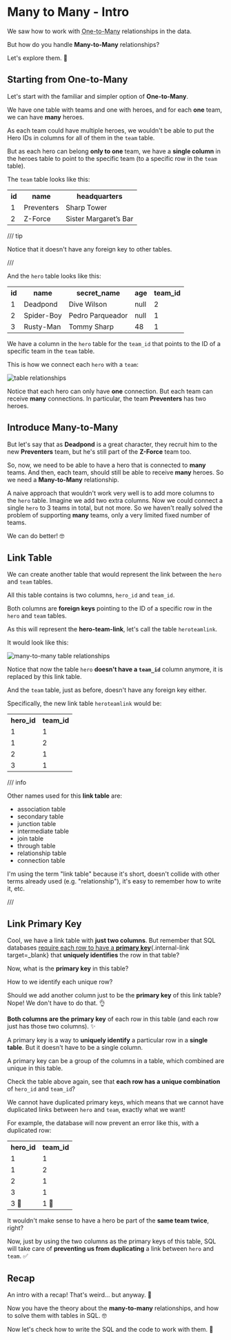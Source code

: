 # Many to Many - Intro

We saw how to work with <abbr title="Also called Many-to-One">One-to-Many</abbr> relationships in the data.

But how do you handle **Many-to-Many** relationships?

Let's explore them. 🚀

## Starting from One-to-Many

Let's start with the familiar and simpler option of **One-to-Many**.

We have one table with teams and one with heroes, and for each **one** team, we can have **many** heroes.

As each team could have multiple heroes, we wouldn't be able to put the Hero IDs in columns for all of them in the `team` table.

But as each hero can belong **only to one** team, we have a **single column** in the heroes table to point to the specific team (to a specific row in the `team` table).

The `team` table looks like this:

<table>
<tr>
<th>id</th><th>name</th><th>headquarters</th>
</tr>
<tr>
<td>1</td><td>Preventers</td><td>Sharp Tower</td>
</tr>
<tr>
<td>2</td><td>Z-Force</td><td>Sister Margaret’s Bar</td>
</tr>
</table>

/// tip

Notice that it doesn't have any foreign key to other tables.

///

And the `hero` table looks like this:

<table>
<tr>
<th>id</th><th>name</th><th>secret_name</th><th>age</th><th>team_id</th>
</tr>
<tr>
<td>1</td><td>Deadpond</td><td>Dive Wilson</td><td>null</td><td>2</td>
</tr>
<tr>
<td>2</td><td>Spider-Boy</td><td>Pedro Parqueador</td><td>null</td><td>1</td>
</tr>
<tr>
<td>3</td><td>Rusty-Man</td><td>Tommy Sharp</td><td>48</td><td>1</td>
</tr>
</table>

We have a column in the `hero` table for the `team_id` that points to the ID of a specific team in the `team` table.

This is how we connect each `hero` with a `team`:

<img alt="table relationships" src="/img/databases/relationships.svg">

Notice that each hero can only have **one** connection. But each team can receive **many** connections. In particular, the team **Preventers** has two heroes.

## Introduce Many-to-Many

But let's say that as **Deadpond** is a great character, they recruit him to the new **Preventers** team, but he's still part of the **Z-Force** team too.

So, now, we need to be able to have a hero that is connected to **many** teams. And then, each team, should still be able to receive **many** heroes. So we need a **Many-to-Many** relationship.

A naive approach that wouldn't work very well is to add more columns to the `hero` table. Imagine we add two extra columns. Now we could connect a single `hero` to 3 teams in total, but not more. So we haven't really solved the problem of supporting **many** teams, only a very limited fixed number of teams.

We can do better! 🤓

## Link Table

We can create another table that would represent the link between the `hero` and `team` tables.

All this table contains is two columns, `hero_id` and `team_id`.

Both columns are **foreign keys** pointing to the ID of a specific row in the `hero` and `team` tables.

As this will represent the **hero-team-link**, let's call the table `heroteamlink`.

It would look like this:

<img alt="many-to-many table relationships" src="/img/tutorial/many-to-many/many-to-many.svg">

Notice that now the table `hero` **doesn't have a `team_id`** column anymore, it is replaced by this link table.

And the `team` table, just as before, doesn't have any foreign key either.

Specifically, the new link table `heroteamlink` would be:

<table>
<tr>
<th>hero_id</th><th>team_id</th>
</tr>
<tr>
<td>1</td><td>1</td>
</tr>
<tr>
<td>1</td><td>2</td>
</tr>
<tr>
<td>2</td><td>1</td>
</tr>
<tr>
<td>3</td><td>1</td>
</tr>
</table>

/// info

Other names used for this **link table** are:

* association table
* secondary table
* junction table
* intermediate table
* join table
* through table
* relationship table
* connection table

I'm using the term "link table" because it's short, doesn't collide with other terms already used (e.g. "relationship"), it's easy to remember how to write it, etc.

///

## Link Primary Key

Cool, we have a link table with **just two columns**. But remember that SQL databases [require each row to have a **primary key**](../../databases.md#identifications-primary-key){.internal-link target=_blank} that **uniquely identifies** the row in that table?

Now, what is the **primary key** in this table?

How to we identify each unique row?

Should we add another column just to be the **primary key** of this link table? Nope! We don't have to do that. 👌

**Both columns are the primary key** of each row in this table (and each row just has those two columns). ✨

A primary key is a way to **uniquely identify** a particular row in a **single table**. But it doesn't have to be a single column.

A primary key can be a group of the columns in a table, which combined are unique in this table.

Check the table above again, see that **each row has a unique combination** of `hero_id` and `team_id`?

We cannot have duplicated primary keys, which means that we cannot have duplicated links between `hero` and `team`, exactly what we want!

For example, the database will now prevent an error like this, with a duplicated row:

<table>
<tr>
<th>hero_id</th><th>team_id</th>
</tr>
<tr>
<td>1</td><td>1</td>
</tr>
<tr>
<td>1</td><td>2</td>
</tr>
<tr>
<td>2</td><td>1</td>
</tr>
<tr>
<td>3</td><td>1</td>
</tr>
<tr>
<td>3 🚨</td><td>1 🚨</td>
</tr>
</table>

It wouldn't make sense to have a hero be part of the **same team twice**, right?

Now, just by using the two columns as the primary keys of this table, SQL will take care of **preventing us from duplicating** a link between `hero` and `team`. ✅

## Recap

An intro with a recap! That's weird... but anyway. 🤷

Now you have the theory about the **many-to-many** relationships, and how to solve them with tables in SQL. 🤓

Now let's check how to write the SQL and the code to work with them. 🚀
